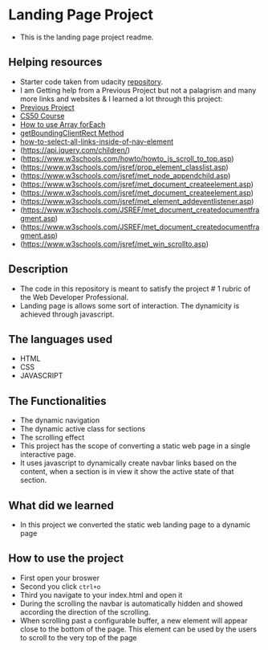 # Landing Page Project

- This is the landing page project readme.

## Helping resources

- Starter code taken from udacity [repository](https://github.com/udacity/fend/tree/refresh-2019/projects/landing-page).
- I am Getting help from a Previous Project but not a palagrism and many more links and websites & I learned a lot through this project:
- [Previous Project](https://github.com/borakuskucu/Udacity-Landing-Page-Project/blob/f631249293799ebea314da8681521969e032fe51/js/Main.js)
- [CS50 Course](https://cs50.harvard.edu/web/2020/)
- [How to use Array forEach](https://developer.mozilla.org/en-US/docs/Web/JavaScript/Reference/Global_Objects/Array/forEach)
- [getBoundingClientRect Method](https://developer.mozilla.org/en-US/docs/Web/API/Element/getBoundingClientRect)
- [how-to-select-all-links-inside-of-nav-element](https://stackoverflow.com/questions/41085068/how-to-select-all-links-inside-of-nav-element)
- (https://api.jquery.com/children/)
- (https://www.w3schools.com/howto/howto_js_scroll_to_top.asp)
- (https://www.w3schools.com/jsref/prop_element_classlist.asp)
- (https://www.w3schools.com/jsref/met_node_appendchild.asp)
- (https://www.w3schools.com/jsref/met_document_createelement.asp)
- (https://www.w3schools.com/jsref/met_document_createelement.asp)
- (https://www.w3schools.com/jsref/met_element_addeventlistener.asp)
- (https://www.w3schools.com/JSREF/met_document_createdocumentfragment.asp)
- (https://www.w3schools.com/JSREF/met_document_createdocumentfragment.asp)
- (https://www.w3schools.com/jsref/met_win_scrollto.asp)

## Description

- The code in this repository is meant to satisfy the project # 1 rubric of the Web Developer Professional.
- Landing page is allows some sort of interaction. The dynamicity is achieved through javascript.

## The languages used

- HTML
- CSS
- JAVASCRIPT

## The Functionalities

- The dynamic navigation
- The dynamic active class for sections
- The scrolling effect
- This project has the scope of converting a static web page in a single interactive page.
- It uses javascript to dynamically create navbar links based on the content, when a section is in view it show the active state of that section.

## What did we learned

- In this project we converted the static web landing page to a dynamic page

## How to use the project

- First open your broswer
- Second you click `ctrl+o`
- Third you navigate to your index.html and open it
- During the scrolling the navbar is automatically hidden and showed according the direction of the scrolling.
- When scrolling past a configurable buffer, a new element will appear close to the bottom of the page. This element can be used by the users to scroll to the very top of the page
